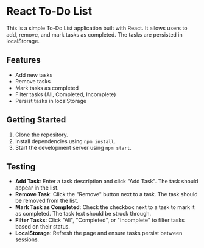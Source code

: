 # React To-Do List

This is a simple To-Do List application built with React. It allows users to add, remove, and mark tasks as completed. The tasks are persisted in localStorage.

## Features

- Add new tasks
- Remove tasks
- Mark tasks as completed
- Filter tasks (All, Completed, Incomplete)
- Persist tasks in localStorage

## Getting Started

1. Clone the repository.
2. Install dependencies using `npm install`.
3. Start the development server using `npm start`.

## Testing

- **Add Task**: Enter a task description and click "Add Task". The task should appear in the list.
- **Remove Task**: Click the "Remove" button next to a task. The task should be removed from the list.
- **Mark Task as Completed**: Check the checkbox next to a task to mark it as completed. The task text should be struck through.
- **Filter Tasks**: Click "All", "Completed", or "Incomplete" to filter tasks based on their status.
- **LocalStorage**: Refresh the page and ensure tasks persist between sessions.

